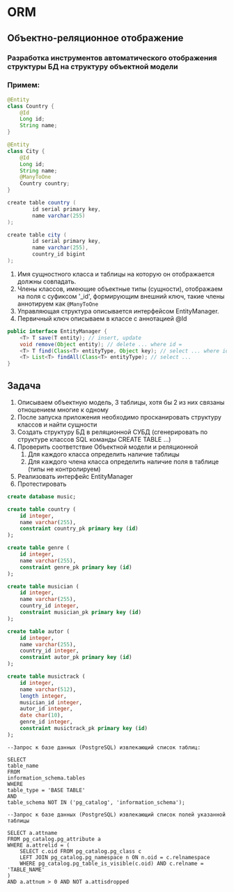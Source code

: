 # ORM

## Объектно-реляционное отображение

### Разработка инструментов автоматического отображения структуры БД на структуру объектной модели

### Примем:

```java
@Entity
class Country {
    @Id
    Long id;
    String name;
}

@Entity
class City {
    @Id
    Long id;
    String name;
    @ManyToOne
    Country country;
}

create table country (
        id serial primary key,
        name varchar(255)
);

create table city (
        id serial primary key,
        name varchar(255),
        country_id bigint
);
```

1. Имя сущностного класса и таблицы на которую он отображается должны совпадать.
2. Члены классов, имеющие объектные типы (сущности), отображаем на поля с суфиксом '_id', 
формирующим внешний ключ, такие члены аннотируем как `@ManyToOne`
3. Управляющая структура описывается интерфейсом EntityManager.
4. Первичный ключ описываем в классе с аннотацией @Id

```java
public interface EntityManager {
    <T> T save(T entity); // insert, update
    void remove(Object entity); // delete ... where id =  
    <T> T find(Class<T> entityType, Object key); // select ... where id =
    <T> List<T> findAll(Class<T> entityType); // select ...
}
```
## Задача
1. Описываем объектную модель, 3 таблицы, хотя бы 2 из них связаны отношением многие к одному
2. После запуска приложения необходимо просканировать структуру классов и найти сущности
3. Создать структуру БД в реляционной СУБД (сгенерировать по структуре классов SQL команды CREATE TABLE ...)
4. Проверить соответствие Объектной модели и реляционной 
   1) Для каждого класса определить наличие таблицы
   2) Для каждого члена класса определить наличие поля в таблице (типы не контролируем) 
5. Реализовать интерфейс EntityManager
6. Протестировать

```sql
create database music;

create table country (
	id integer,
	name varchar(255),
	constraint country_pk primary key (id)
);

create table genre (
	id integer,
	name varchar(255),
	constraint genre_pk primary key (id)
);

create table musician (
	id integer,
	name varchar(255),
	country_id integer,
	constraint musician_pk primary key (id)
);

create table autor (
	id integer,
	name varchar(255),
	country_id integer,
	constraint autor_pk primary key (id)
);

create table musictrack (
	id integer,
	name varchar(512),
	length integer,
	musician_id integer,
	autor_id integer,
	date char(10),
	genre_id integer,
	constraint musictrack_pk primary key (id)
);
```
```
--Запрос к базе данных (PostgreSQL) извлекающий список таблиц:

SELECT
table_name
FROM
information_schema.tables
WHERE
table_type = 'BASE TABLE'
AND
table_schema NOT IN ('pg_catalog', 'information_schema');
```

```
--Запрос к базе данных (PostgreSQL) извлекающий список полей указанной таблицы

SELECT a.attname
FROM pg_catalog.pg_attribute a
WHERE a.attrelid = (
	SELECT c.oid FROM pg_catalog.pg_class c 
	LEFT JOIN pg_catalog.pg_namespace n ON n.oid = c.relnamespace
	WHERE pg_catalog.pg_table_is_visible(c.oid) AND c.relname = 'TABLE_NAME'
)
AND a.attnum > 0 AND NOT a.attisdropped
```

